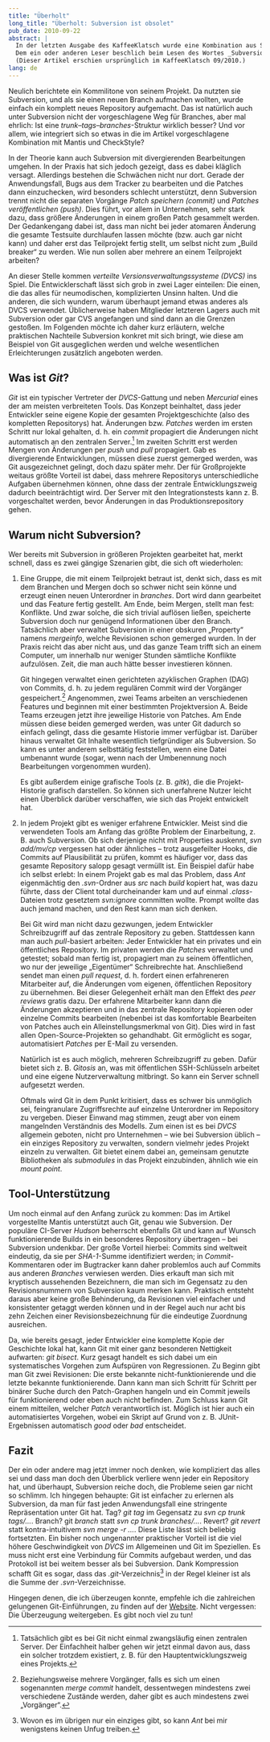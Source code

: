 ```yaml
---
title: "Überholt"
long_title: "Überholt: Subversion ist obsolet"
pub_date: 2010-09-22
abstract: |
  In der letzten Ausgabe des KaffeeKlatsch wurde eine Kombination aus Subversion, Mantis und CheckStyle vorgestellt.
  Dem ein oder anderen Leser beschlich beim Lesen des Wortes _Subversion_ vielleicht ein seltsames Gefühl: Schreiben wir nicht das Jahr 2010? Der folgende Artikel hat sich zum Ziel gesetzt, die gängigen Vorbehalte gegenüber moderneren Tools zu zerstreuen und eine Umstellung, weg von Subversion, zu motivieren.
  (Dieser Artikel erschien ursprünglich im KaffeeKlatsch 09/2010.)
lang: de
---
```


Neulich berichtete ein Kommilitone von seinem Projekt. Da nutzten sie Subversion, und als sie einen neuen Branch aufmachen wollten, wurde einfach ein komplett neues  Repository  aufgemacht.  Das  ist  natürlich  auch unter  Subversion  nicht  der  vorgeschlagene  Weg  für Branches, aber mal ehrlich: Ist eine _trunk–tags–branches_-Struktur  wirklich  besser?  Und  vor  allem,  wie  integriert sich so etwas in die im Artikel vorgeschlagene Kombination mit Mantis und CheckStyle?

In  der Theorie  kann  auch  Subversion  mit  divergierenden Bearbeitungen umgehen. In der Praxis hat sich jedoch gezeigt, dass es dabei kläglich versagt. Allerdings bestehen die Schwächen nicht nur dort. Gerade der Anwendungsfall, Bugs aus dem Tracker zu bearbeiten und die Patches dann einzuchecken, wird besonders schlecht unterstützt, denn Subversion trennt nicht die separaten Vorgänge _Patch speichern (commit)_ und _Patches veröffentlichen (push)_. Dies führt, vor allem in Unternehmen, sehr stark  dazu,  dass  größere  Änderungen  in  einem  großen Patch gesammelt werden. Der Gedankengang dabei ist, dass  man  nicht  bei  jeder  atomaren  Änderung  die  gesamte Testsuite  durchlaufen  lassen  möchte  (bzw.  auch gar  nicht  kann)  und  daher  erst  das  Teilprojekt  fertig stellt,  um  selbst  nicht  zum „Build  breaker“  zu  werden. Wie nun sollen aber mehrere an einem Teilprojekt arbeiten?

An dieser Stelle kommen _verteilte Versionsverwaltungssysteme (DVCS)_  ins  Spiel.  Die  Entwicklerschaft  lässt  sich grob in zwei Lager einteilen: Die einen, die das alles für neumodischen,  komplizierten  Unsinn  halten.  Und  die anderen, die sich wundern, warum überhaupt jemand etwas anderes als DVCS verwendet. Üblicherweise haben Mitglieder letzteren Lagers auch mit Subversion oder gar CVS  angefangen  und  sind  dann  an  die  Grenzen  gestoßen. Im Folgenden möchte ich daher kurz erläutern, welche  praktischen  Nachteile  Subversion  konkret  mit  sich bringt, wie diese am Beispiel von Git ausgeglichen werden und welche wesentlichen Erleichterungen zusätzlich angeboten werden.

## Was ist _Git_?

_Git_  ist  ein  typischer  Vertreter  der _DVCS_-Gattung  und neben _Mercurial_ eines der am meisten verbreiteten Tools. Das Konzept beinhaltet, dass jeder Entwickler seine eigene  Kopie  der  gesamten  Projektgeschichte  (also  des kompletten  Repositorys)  hat.  Änderungen  bzw. _Patches_ werden  im  ersten  Schritt  nur  lokal  gehalten,  d. h.  ein _commit_  propagiert  die  Änderungen  nicht  automatisch an den zentralen Server.[^fn-1]
Im zweiten Schritt erst werden Mengen von Änderungen per _push_ und _pull_ propagiert. Gab es divergierende Entwicklungen, müssen diese zuerst  gemerged  werden,  was  Git  ausgezeichnet  gelingt, doch  dazu  später  mehr.  Der  für  Großprojekte  weitaus größte  Vorteil  ist  dabei,  dass  mehrere  Repositorys  unterschiedliche Aufgaben übernehmen können, ohne dass der zentrale Entwicklungszweig dadurch beeinträchtigt wird.  Der  Server  mit  den  Integrationstests  kann  z. B. vorgeschaltet werden, bevor Änderungen in das Produktionsrepository gehen.

## Warum nicht Subversion?

Wer bereits mit Subversion in größeren Projekten gearbeitet hat, merkt schnell, dass es zwei gängige Szenarien gibt, die sich oft wiederholen:

1. Eine  Gruppe,  die  mit  einem  Teilprojekt  betraut ist,  denkt  sich,  dass  es  mit  dem  Branchen  und  Mergen doch so schwer nicht sein könne und erzeugt einen neuen Unterordner in _branches_. Dort wird dann gearbeitet und das Feature fertig gestellt. Am Ende, beim Mergen, stellt man fest: Konflikte. Und zwar solche, die sich trivial auflösen  ließen,  speicherte  Subversion  doch  nur  genügend Informationen  über  den  Branch.  Tatsächlich  aber  verwaltet  Subversion  in  einer  obskuren „Property“  namens _mergeinfo_, welche Revisionen schon gemerged wurden. In der Praxis reicht das aber nicht aus, und das ganze Team trifft sich an einem Computer, um innerhalb nur weniger Stunden  sämtliche  Konflikte  aufzulösen.  Zeit,  die  man auch hätte besser investieren können.

   Git hingegen verwaltet einen gerichteten azyklischen Graphen (DAG) von Commits, d. h. zu jedem regulären Commit  wird  der  Vorgänger  gespeichert.[^fn-2]  Angenommen,  zwei  Teams  arbeiten  an  verschiedenen  Features und  beginnen  mit  einer  bestimmten  Projektversion A. Beide Teams  erzeugen  jetzt  ihre  jeweilige  Historie  von Patches. Am Ende müssen diese beiden gemerged werden, was unter Git dadurch so einfach gelingt, dass die gesamte  Historie  immer  verfügbar  ist.  Darüber  hinaus verwaltet  Git  Inhalte  wesentlich  tiefgründiger  als  Subversion. So kann es unter anderem selbsttätig feststellen, wenn  eine  Datei  umbenannt  wurde  (sogar,  wenn  nach der  Umbenennung  noch  Bearbeitungen  vorgenommen wurden).

   Es  gibt  außerdem  einige  grafische Tools  (z. B. _gitk_), die  die  Projekt-Historie  grafisch  darstellen.  So  können sich unerfahrene Nutzer leicht einen Überblick darüber verschaffen, wie sich das Projekt entwickelt hat.

2. In jedem Projekt gibt es weniger erfahrene Entwickler.  Meist  sind  die  verwendeten  Tools  am  Anfang das  größte  Problem  der  Einarbeitung,  z. B.  auch  Subversion. Ob sich derjenige nicht mit Properties auskennt, _svn add/mv/cp_ vergessen hat oder ähnliches – trotz ausgefeilter  Hooks,  die  Commits  auf  Plausibilität  zu  prüfen, kommt es häufiger vor, dass das gesamte Repository salopp  gesagt  vermüllt  ist.  Ein  Beispiel  dafür  habe  ich selbst erlebt: In einem Projekt gab es mal das Problem, dass _Ant_  eigenmächtig  den  _.svn_-Ordner  aus _src_  nach _build_ kopiert hat, was dazu führte, dass der Client total durcheinander  kam  und  auf  einmal  _.class_-Dateien  trotz gesetztem _svn:ignore_  committen  wollte.  Prompt  wollte das auch jemand machen, und den Rest kann man sich denken.

   Bei Git wird man nicht dazu gezwungen, jedem Entwickler  Schreibzugriff  auf  das  zentrale  Repository  zu geben. Stattdessen kann man auch _pull_-basiert arbeiten: Jeder  Entwickler  hat  ein  privates  und  ein  öffentliches Repository.  Im  privaten  werden  die _Patches_  verwaltet und  getestet;  sobald  man  fertig  ist,  propagiert  man  zu seinem  öffentlichen,  wo  nur  der  jeweilige „Eigentümer“ Schreibrechte  hat.  Anschließend  sendet  man  einen _pull request_,  d. h.  fordert  einen  erfahreneren  Mitarbeiter  auf, die  Änderungen  vom  eigenen,  öffentlichen  Repository zu  übernehmen.  Bei  dieser  Gelegenheit  erhält  man  den Effekt  des _peer  reviews_  gratis  dazu.  Der  erfahrene  Mitarbeiter  kann  dann  die  Änderungen  akzeptieren  und  in das zentrale Repository kopieren oder einzelne Commits bearbeiten (nebenbei ist das komfortable Bearbeiten von Patches  auch  ein  Alleinstellungsmerkmal  von  Git).  Dies wird in fast allen Open-Source-Projekten so gehandhabt. Git ermöglicht es sogar, automatisiert _Patches_ per E-Mail zu versenden.

   Natürlich  ist  es  auch  möglich,  mehreren  Schreibzugriff zu geben. Dafür bietet sich z. B. _Gitosis_ an, was mit öffentlichen  SSH-Schlüsseln  arbeitet  und  eine  eigene Nutzerverwaltung mitbringt. So kann ein Server schnell aufgesetzt werden.

   Oftmals  wird  Git  in  dem  Punkt  kritisiert,  dass  es schwer  bis  unmöglich  sei,  feingranulare  Zugriffsrechte auf  einzelne  Unterordner  im  Repository  zu  vergeben. Dieser  Einwand  mag  stimmen,  zeugt  aber  von  einem mangelnden Verständnis  des  Modells.  Zum  einen  ist  es bei _DVCS_ allgemein geboten, nicht pro Unternehmen – wie  bei  Subversion  üblich  –  ein  einziges  Repository  zu verwalten, sondern vielmehr jedes Projekt einzeln zu verwalten.  Git  bietet  einem  dabei  an,  gemeinsam  genutzte Bibliotheken  als _submodules_  in  das  Projekt  einzubinden, ähnlich wie ein _mount point_.

## Tool-Unterstützung

Um  noch  einmal  auf  den  Anfang  zurück  zu  kommen: Das im Artikel vorgestellte Mantis unterstützt auch Git, genau  wie  Subversion.  Der  populäre  CI-Server _Hudson_ beherrscht ebenfalls Git und kann auf Wunsch funktionierende Builds in ein besonderes Repository übertragen –  bei  Subversion  undenkbar.  Der  große  Vorteil  hierbei: Commits  sind  weltweit  eindeutig,  da  sie  per _SHA-1_-Summe  identifiziert  werden;  in _Commit_-Kommentaren oder  im  Bugtracker  kann  daher  problemlos  auch  auf Commits  aus  anderen _Branches_  verwiesen  werden.  Dies erkauft man sich mit kryptisch aussehenden Bezeichnern, die  man  sich  im  Gegensatz  zu  den  Revisionsnummern von  Subversion  kaum  merken  kann.  Praktisch  entsteht daraus aber keine große Behinderung, da Revisionen viel einfacher  und  konsistenter  getaggt  werden  können  und in  der  Regel  auch  nur  acht  bis  zehn  Zeichen  einer  Revisionsbezeichnung  für  die  eindeutige  Zuordnung  ausreichen.

Da,  wie  bereits  gesagt,  jeder  Entwickler  eine  komplette  Kopie  der  Geschichte  lokal  hat,  kann  Git  mit einer  ganz  besonderen  Nettigkeit  aufwarten: _git  bisect_. Kurz gesagt handelt es sich dabei um ein systematisches Vorgehen zum Aufspüren von Regressionen. Zu Beginn gibt man Git zwei Revisionen: Die erste bekannte nicht-funktionierende und die letzte bekannte funktionierende. Dann kann man sich Schritt für Schritt per binärer Suche durch den Patch-Graphen hangeln und ein Commit jeweils für funktionierend oder eben auch nicht befinden. Zum  Schluss  kann  Git  einem  mitteilen,  welcher _Patch_ verantwortlich  ist.  Möglich  ist  hier  auch  ein  automatisiertes  Vorgehen,  wobei  ein  Skript  auf  Grund  von  z. B. JUnit-Ergebnissen  automatisch _good_  oder _bad_  entscheidet.

## Fazit

Der ein oder andere mag jetzt immer noch denken, wie kompliziert das alles sei und dass man doch den Überblick verliere  wenn  jeder  ein  Repository  hat,  und  überhaupt, Subversion reiche doch, die Probleme seien gar nicht so schlimm.  Ich  hingegen  behaupte:  Git  ist  einfacher  zu erlernen  als  Subversion,  da  man  für  fast  jeden  Anwendungsfall  eine  stringente  Repräsentation  unter  Git  hat. Tag?  _git  tag_  im  Gegensatz  zu _svn  cp  trunk  tags/..._. Branch? git   _branch_   statt _svn   cp   trunk   branches/..._. Revert? _git revert_ statt kontra-intuitivem _svn merge -r ..._. Diese Liste  lässt  sich  beliebig  fortsetzten.  Ein  bisher noch ungenannter praktischer Vorteil ist die viel höhere Geschwindigkeit von _DVCS_ im Allgemeinen und Git im Speziellen. Es muss nicht erst eine Verbindung für Commits aufgebaut werden, und das Protokoll ist bei weitem besser als bei Subversion. Dank Kompression schafft Git es sogar, dass das _.git_-Verzeichnis[^fn-3] in der Regel kleiner ist als die Summe der _.svn_-Verzeichnisse.

Hingegen  denen,  die  ich  überzeugen  konnte,  empfehle ich die zahlreichen gelungenen Git-Einführungen, zu finden auf der [Website](https://git-scm.com/). Nicht vergessen: Die Überzeugung weitergeben. Es gibt noch viel zu tun!

[^fn-1]: Tatsächlich  gibt  es  bei  Git  nicht  einmal  zwangsläufig  einen  zentralen  Server. Der Einfachheit halber gehen wir jetzt einmal davon aus, dass ein solcher trotzdem existiert, z. B. für den Hauptentwicklungszweig eines Projekts.
[^fn-2]: Beziehungsweise mehrere Vorgänger, falls es sich um einen sogenannten _merge commit_ handelt, dessentwegen mindestens zwei verschiedene Zustände werden, daher gibt es auch mindestens zwei „Vorgänger“.
[^fn-3]: Wovon  es  im  übrigen  nur  ein  einziges  gibt,  so  kann _Ant_  bei  mir  wenigstens keinen Unfug treiben.
